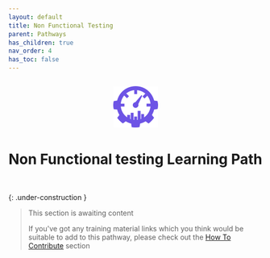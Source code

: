 ```yaml
---
layout: default
title: Non Functional Testing
parent: Pathways
has_children: true
nav_order: 4
has_toc: false
---
```

<p align="center" style="font-size:200%"><img src="/docs/assets/images/IconPathNonFunctional.png" alt="Non functional testing learning path icon"></p>
<h1 align="center">Non Functional testing Learning Path</h1>
<br>

{: .under-construction }
> This section is awaiting content
> 
> If you've got any training material links which you think would be suitable to add to this pathway, please check out the [How To Contribute](../../how-to-contribute.html) section
